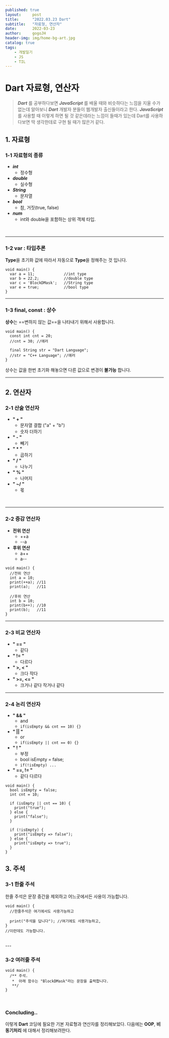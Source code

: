 ```yaml
---
published: true
layout:     post
title:      "2022.03.23 Dart"
subtitle:   "자료형, 연산자"
date:       2022-03-23
author:     gogoJH
header-img: img/home-bg-art.jpg
catalog: true
tags:
    - 개발일기
    - JS
    - TIL
---
```


# Dart 자료형, 연산자
>***Dart*** 를 공부하다보면 ***JavaScript*** 를 배울 때와 비슷하다는 느낌을 지울 수가 없는데 알아보니 ***Dart*** 개발자 분들이 웹개발자 출신들이라고 한다.
>***JavaScript*** 를 사용할 때 이렇게 하면 될 것 같은데라는 느낌이 들때가 있는데 Dart를 사용하다보면 딱 생각한데로 구현 될 때가 많은거 같다. 


## 1. 자료형
### 1-1 자료형의 종류
-   ***int***
    -   정수형
-   ***double***
    -   실수형
-   ***String***
    -   문자열
-   ***bool***
    -   참, 거짓(true, false)
-   ***num***
    -   int와 double을 포함하는 상위 객체 타입.
 <br>
 
 ---
 
### 1-2 var : 타입추론

**Type**을 초기화 값에 따라서 자동으로 **Type**을 정해주는 것 입니다.
```
void main() {
  var a = 11;             //int type
  var b = 22.2;           //double type
  var c = 'BlockDMask';   //String type
  var e = true;           //bool type
}
```
---
### 1-3 final, const : 상수

**상수**는 ==변하지 않는 값==을 나타내기 위해서 사용합니다.

```
void main() {
  const int cnt = 20;
  //cnt = 30; //에러
  
  final String str = "Dart Language";
  //str = "C++ Language"; //에러
}
```

상수는 값을 한번 초기화 해놓으면 다른 값으로 변경이 **불가능** 합니다.

---
## 2. 연산자

### 2-1 산술 연산자

-   **" + "**
    -   문자열 결합 ("a" + "b")
    -   숫자 더하기
-   **" - "**
    -   빼기
-   **" * "**
    -   곱하기
-   **" / "**
    -   나누기
-   **" % "**
    -   나머지
-   **" ~/ "**
    -   몫
<br>

---
### 2-2 증감 연산자

-   **전위 연산**
    -   ++a
    -   --a
-   **후위 연산**
    -   a++
    -   a--

```
void main() {
  //전위 연산
  int a = 10;
  print(++a); //11
  print(a);   //11
  
  //후위 연산
  int b = 10;
  print(b++); //10
  print(b);   //11
}
```
---
### 2-3 비교 연산자

-   **" == "**
    -   같다
-   **" != "**
    -   다르다
-   **" >, < "**
    -   크다 작다
-   **" >=, <= "**
    -   크거나 같다 작거나 같다
  
---

### 2-4 논리 연산자

-   **"  &&  "**
    -   and
    -   ``if(isEmpty && cnt == 10) {}``
-   **"  ||  "**
    -   or
    -   ``if(isEmpty || cnt == 0) {}``
-   **"  !  "**
    -   부정
    -   bool isEmpty = false;
    -   ``if(!isEmpty) ...``
-   **" ==, != "**
    -   같다 다르다

```
void main() {
  bool isEmpty = false;
  int cnt = 10;

  if (isEmpty || cnt == 10) {
    print("true");
  } else {
    print("false");
  }

  if (!isEmpty) {
    print("isEmpty => false");
  } else {
    print("isEmpty => true");
  }
}
```

## 3. 주석

### 3-1 한줄 주석

한줄 주석은 문장 중간을 제외하고 어느곳에서든 사용이 가능합니다.

```
void main() {
  //한줄주석은 여기에서도 사용가능하고
  
  print("주석을 답니다"); //여기에도 사용가능하고,
}
//이런데도 가능합니다.
```
<br>
---
<br>

### 3-2 여러줄 주석
```
void main() {
  /** 주석.
   *  아래 함수는 "BlockDMask"라는 문장을 출력합니다.
   **/
}
```
<br>

###   Concluding..

이렇게 **Dart** 코딩에 필요한 기본 자료형과 연산자를 정리해보았다.
다음에는 __OOP__, __비동기처리__ 에 대해서 정리해보려한다.
<!--stackedit_data:
eyJoaXN0b3J5IjpbLTI4OTk3NzQ1OCwtMTI1MDA1MjQ4NiwxND
kwMDQ3MjA2XX0=
-->